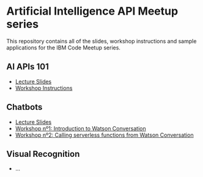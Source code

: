 # Artificial Intelligence API Meetup series

This repository contains all of the slides, workshop instructions and sample applications for the IBM Code Meetup series.

## AI APIs 101
- [Lecture Slides](https://github.com/arlemi/AI_APIs_Workshops/blob/master/AI_APIs_101/meetup1.pdf)
- [Workshop Instructions](https://github.com/arlemi/AI_APIs_Workshops/tree/master/AI_APIs_101/README.md)

## Chatbots
- [Lecture Slides](https://github.com/arlemi/AI_APIs_Workshops/blob/master/AI_APIs_Chatbots/meetup2.pdf)
- [Workshop nº1: Introduction to Watson Conversation](https://github.com/arlemi/chatbot-workshop/blob/master/training.md)
- [Workshop nº2: Calling serverless functions from Watson Conversation](https://github.com/arlemi/AI_APIs_Workshops/blob/master/AI_APIs_Chatbots/README.md)

## Visual Recognition
- ...
